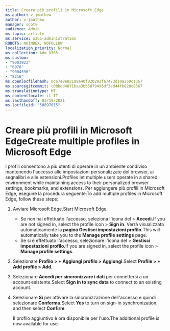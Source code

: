 ```yaml
---
title: Creare più profili in Microsoft Edge
ms.author: v-jmathew
author: v-jmathew
manager: scotv
audience: Admin
ms.topic: article
ms.service: o365-administration
ROBOTS: NOINDEX, NOFOLLOW
localization_priority: Normal
ms.collection: Adm_O365
ms.custom:
- "9003923"
- "6976"
- "9004596"
- "8216"
ms.openlocfilehash: 0c67e8e82199a40f820292fa7473d10a260c1367
ms.sourcegitcommit: c08bed4071baa3bb5879496df3ed44fb828c8367
ms.translationtype: MT
ms.contentlocale: it-IT
ms.lasthandoff: 03/19/2021
ms.locfileid: "50897015"
---
```

# <a name="create-multiple-profiles-in-microsoft-edge"></a><span data-ttu-id="c1887-102">Creare più profili in Microsoft Edge</span><span class="sxs-lookup"><span data-stu-id="c1887-102">Create multiple profiles in Microsoft Edge</span></span>

<span data-ttu-id="c1887-103">I profili consentono a più utenti di operare in un ambiente condiviso mantenendo l'accesso alle impostazioni personalizzate del browser, ai segnalibri e alle estensioni.</span><span class="sxs-lookup"><span data-stu-id="c1887-103">Profiles let multiple users operate in a shared environment while maintaining access to their personalized browser settings, bookmarks, and extensions.</span></span> <span data-ttu-id="c1887-104">Per aggiungere più profili in Microsoft Edge, eseguire la procedura seguente:</span><span class="sxs-lookup"><span data-stu-id="c1887-104">To add multiple profiles in Microsoft Edge, follow these steps:</span></span>

1. <span data-ttu-id="c1887-105">Avviare Microsoft Edge.</span><span class="sxs-lookup"><span data-stu-id="c1887-105">Start Microsoft Edge.</span></span>
    - <span data-ttu-id="c1887-106">Se non hai effettuato l'accesso, seleziona l'icona del > **Accedi.**</span><span class="sxs-lookup"><span data-stu-id="c1887-106">If you are not signed in, select the profile icon > **Sign in**.</span></span> <span data-ttu-id="c1887-107">Verrà visualizzata automaticamente la **pagina Gestisci impostazioni profilo.**</span><span class="sxs-lookup"><span data-stu-id="c1887-107">This will automatically take you to the **Manage profile settings** page.</span></span>
    - <span data-ttu-id="c1887-108">Se si è effettuato l'accesso, selezionare l'icona del > **Gestisci impostazioni profilo.**</span><span class="sxs-lookup"><span data-stu-id="c1887-108">If you are signed in, select the profile icon > **Manage profile settings**.</span></span>
2. <span data-ttu-id="c1887-109">Selezionare **Profilo > + Aggiungi profilo > Aggiungi**.</span><span class="sxs-lookup"><span data-stu-id="c1887-109">Select **Profile > + Add profile > Add**.</span></span>
3. <span data-ttu-id="c1887-110">Selezionare **Accedi per sincronizzare i dati** per connettersi a un account esistente.</span><span class="sxs-lookup"><span data-stu-id="c1887-110">Select **Sign in to sync data** to connect to an existing account.</span></span>
4. <span data-ttu-id="c1887-111">Selezionare **Sì** per attivare la sincronizzazione dell'accesso e quindi selezionare **Conferma.**</span><span class="sxs-lookup"><span data-stu-id="c1887-111">Select **Yes** to turn on sign-in synchronization, and then select **Confirm**.</span></span>

    <span data-ttu-id="c1887-112">Il profilo aggiuntivo è ora disponibile per l'uso.</span><span class="sxs-lookup"><span data-stu-id="c1887-112">The additional profile is now available for use.</span></span>
